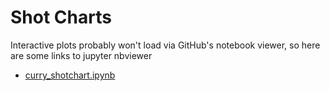 # Shot Charts

Interactive plots probably won't load via GitHub's notebook viewer, 
so here are some links to jupyter nbviewer 

* [curry_shotchart.ipynb](https://nbviewer.jupyter.org/github/ahy3nz/BallDontLie/blob/master/ballDontLie/shotCharts/curry_shotchart.ipynb)
